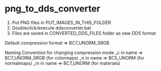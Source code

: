 # png_to_dds_converter

1. Put PNG files in PUT_IMAGES_IN_THIS_FOLDER
2. Doubleclick/execute ddsconverter.bat
3. Files are saved in CONVERTED_DDS_FILES folder as new DDS format

Default compression format => BC7_UNORM_SRGB

Naming Convention for changing compression mode
_c in name => BC7_UNORM_SRGB (for colormaps)
_n in name => BC5_UNORM (for normalmaps)
_m in name => BC7_UNORM (for materials)

